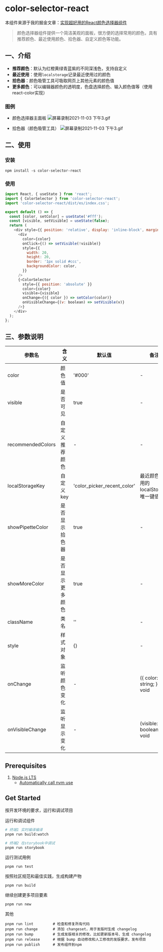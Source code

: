 # color-selector-react


本组件来源于我的掘金文章：[实现超好用的React颜色选择器组件](https://juejin.cn/post/7041370652309192735)


> 颜色选择器组件提供一个简洁美观的面板，很方便的选择常用的颜色，具有推荐颜色、最近使用颜色、拾色器、自定义颜色等功能。

## 一、介绍

- **推荐颜色**：默认为红橙黄绿青蓝紫的不同深浅色，支持自定义
- **最近使用**：使用`localstorage`记录最近使用过的颜色
- **拾色器**：颜色吸管工具可吸取网页上其他元素的颜色值
- **更多颜色**：可以编辑器颜色的透明度，色盘选择颜色、输入颜色值等（使用react-color实现）

### 图例

- 颜色选择器主面板
![屏幕录制2021-11-03 下午3.gif](https://p9-juejin.byteimg.com/tos-cn-i-k3u1fbpfcp/7bcbb0711f96449ea3b5efd41d7ac31b~tplv-k3u1fbpfcp-watermark.image?)

- 拾色器（颜色吸管工具）
![屏幕录制2021-11-03 下午3.gif](https://p1-juejin.byteimg.com/tos-cn-i-k3u1fbpfcp/a43ddffe6fc94c11adf4bf3df6568f8b~tplv-k3u1fbpfcp-watermark.image?)

## 二、使用

### 安装

```shell
npm install -s color-selector-react
```

### 使用

```js
import React, { useState } from 'react';
import { ColorSelector } from 'color-selector-react';
import 'color-selector-react/dist/es/index.css';

export default () => {
  const [color, setColor] = useState('#fff');
  const [visible, setVisible] = useState(false);
  return (
    <div style={{ position: 'relative', display: 'inline-block', margin: 60, }}>
      <div
        color={color}
        onClick={() => setVisible(!visible)}
        style={{
          width: 20,
          height: 20,
          border: '1px solid #ccc',
          backgroundColor: color,
        }}
      />
      {<ColorSelector
        style={{ position: 'absolute' }}
        color={color}
        visible={visible}
        onChange={({ color }) => setColor(color)}
        onVisibleChange={(v: boolean) => setVisible(v)}
      />}
    </div>
  );
};
```

## 三、参数说明

| 参数名 | 含义 | 默认值 | 备注
| --- | --- | --- | --- |
| color | 颜色值 | '#000' | - |
| visible | 是否可见 | true | - |
| recommendedColors | 自定义推荐颜色 | - | - |
| localStorageKey | 自定义key | 'color_picker_recent_color' | 最近颜色使用的localStorage唯一键值 |
| showPipetteColor | 是否显示拾色器 | true | - |
| showMoreColor | 是否显示更多颜色 | true | - |
| className | 类名 | '' | - |
| style | 样式对象 | {} | - |
| onChange | 监听颜色变化 | - | ({ color: string; }) => void |
| onVisibleChange | 监听显示变化 | - | (visible: boolean) => void |






## Prerequisites

1. [Node.js LTS](https://github.com/nodejs/Release)
    * [Automatically call nvm use](https://github.com/nvm-sh/nvm#deeper-shell-integration)

## Get Started

按开发环境的要求，运行和调试项目

运行和调试组件


```sh
# 终端1 实时编译编译
pnpm run build:watch

# 终端2 在storybook中调试
pnpm run storybook
```

运行测试用例

```
pnpm run test
```

按照社区规范和最佳实践，生成构建产物

```
pnpm run build
```

继续创建更多项目要素

```
pnpm run new
```

其他

```
pnpm run lint         # 检查和修复所有代码
pnpm run change       # 添加 changeset，用于发版时生成 changelog
pnpm run bump         # 生成发版相关的修改，比如更新版本号、生成 changelog
pnpm run release      # 根据 bump 自动修改和人工修改的发版要求，发布项目
pnpm run publish      # 发布组件到npm
```
